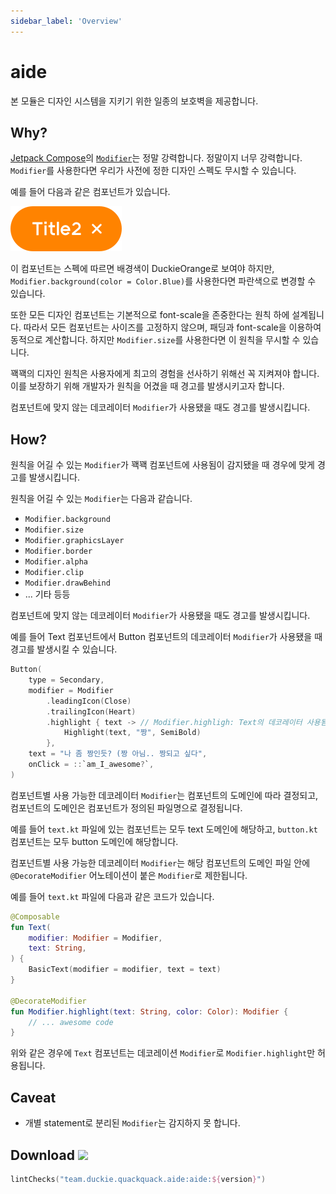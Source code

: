 ```yaml
---
sidebar_label: 'Overview'
---
```


# aide

본 모듈은 디자인 시스템을 지키기 위한 일종의 보호벽을 제공합니다.

## Why?

[Jetpack Compose](https://developer.android.com/jetpack/compose)의 [`Modifier`](https://developer.android.com/jetpack/compose/modifiers)는 정말 강력합니다. 정말이지 너무 강력합니다. `Modifier`를 사용한다면 우리가 사전에 정한 디자인 스펙도 무시할 수 있습니다.

예를 들어 다음과 같은 컴포넌트가 있습니다.

![tag](images/tag.svg)

이 컴포넌트는 스펙에 따르면 배경색이 DuckieOrange로 보여야 하지만, `Modifier.background(color = Color.Blue)`를 사용한다면 파란색으로 변경할 수 있습니다.

또한 모든 디자인 컴포넌트는 기본적으로 font-scale을 존중한다는 원칙 하에 설계됩니다. 따라서 모든 컴포넌트는 사이즈를 고정하지 않으며, 패딩과 font-scale을 이용하여 동적으로 계산합니다. 하지만 `Modifier.size`를 사용한다면 이 원칙을 무시할 수 있습니다.

꽥꽥의 디자인 원칙은 사용자에게 최고의 경험을 선사하기 위해선 꼭 지켜져야 합니다. 이를 보장하기 위해 개발자가 원칙을 어겼을 때 경고를 발생시키고자 합니다.

컴포넌트에 맞지 않는 데코레이터 `Modifier`가 사용됐을 때도 경고를 발생시킵니다.

## How?

원칙을 어길 수 있는 `Modifier`가 꽥꽥 컴포넌트에 사용됨이 감지됐을 때 경우에 맞게 경고를 발생시킵니다.

원칙을 어길 수 있는 `Modifier`는 다음과 같습니다.

- `Modifier.background`
- `Modifier.size`
- `Modifier.graphicsLayer`
- `Modifier.border`
- `Modifier.alpha`
- `Modifier.clip`
- `Modifier.drawBehind`
- ... 기타 등등

컴포넌트에 맞지 않는 데코레이터 `Modifier`가 사용됐을 때도 경고를 발생시킵니다. 

예를 들어 Text 컴포넌트에서 Button 컴포넌트의 데코레이터 `Modifier`가 사용됐을 때 경고를 발생시킬 수 있습니다.

```kotlin
Button(
    type = Secondary,
    modifier = Modifier
        .leadingIcon(Close)
        .trailingIcon(Heart)
        .highlight { text -> // Modifier.highligh: Text의 데코레이터 사용됨 -> 빌드 에러 발생
            Highlight(text, "짱", SemiBold)
        },
    text = "나 좀 짱인듯? (짱 아님.. 짱되고 싶다",
    onClick = ::`am_I_awesome?`,
)
```

컴포넌트별 사용 가능한 데코레이터 `Modifier`는 컴포넌트의 도메인에 따라 결정되고, 컴포넌트의 도메인은 컴포넌트가 정의된 파일명으로 결정됩니다.

예를 들어 `text.kt` 파일에 있는 컴포넌트는 모두 text 도메인에 해당하고, `button.kt` 컴포넌트는 모두 button 도메인에 해당합니다.

컴포넌트별 사용 가능한 데코레이터 `Modifier`는 해당 컴포넌트의 도메인 파일 안에`@DecorateModifier` 어노테이션이 붙은 `Modifier`로 제한됩니다.

예를 들어 `text.kt` 파일에 다음과 같은 코드가 있습니다.

```kotlin
@Composable
fun Text(
    modifier: Modifier = Modifier,
    text: String,
) {
    BasicText(modifier = modifier, text = text)
}

@DecorateModifier
fun Modifier.highlight(text: String, color: Color): Modifier {
    // ... awesome code
}
```

위와 같은 경우에 `Text` 컴포넌트는 데코레이션 `Modifier`로 `Modifier.highlight`만 허용됩니다.

## Caveat

- 개별 statement로 분리된 `Modifier`는 감지하지 못 합니다.

## Download ![](https://img.shields.io/maven-central/v/team.duckie.quackquack.aide/aide?style=flat-square)

```kotlin
lintChecks("team.duckie.quackquack.aide:aide:${version}")
```
